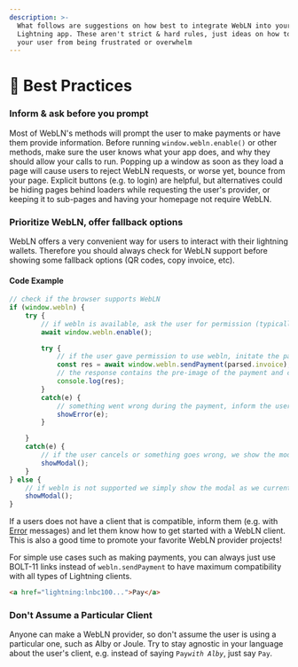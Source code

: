 ```yaml
---
description: >-
  What follows are suggestions on how best to integrate WebLN into your Bitcoin
  Lightning app. These aren't strict & hard rules, just ideas on how to prevent
  your user from being frustrated or overwhelm
---
```


# 🔆 Best Practices

### Inform & ask before you prompt

Most of WebLN's methods will prompt the user to make payments or have them provide information. Before running `window.webln.enable()` or other methods, make sure the user knows what your app does, and why they should allow your calls to run. Popping up a window as soon as they load a page will cause users to reject WebLN requests, or worse yet, bounce from your page. Explicit buttons (e.g. to login) are helpful, but alternatives could be hiding pages behind loaders while requesting the user's provider, or keeping it to sub-pages and having your homepage not require WebLN.

### Prioritize WebLN, offer fallback options

WebLN offers a very convenient way for users to interact with their lightning wallets. Therefore you should always check for WebLN support before showing some fallback options (QR codes, copy invoice, etc).

#### Code Example

```javascript
// check if the browser supports WebLN
if (window.webln) {
    try {
        // if webln is available, ask the user for permission (typically happens only once)
        await window.webln.enable();

        try {
            // if the user gave permission to use webln, initate the payment
            const res = await window.webln.sendPayment(parsed.invoice);
            // the response contains the pre-image of the payment and could be used to verify the payment by comparing the hashes
            console.log(res);
        }
        catch(e) {
            // something went wrong during the payment, inform the user
            showError(e);
        }

    }
    catch(e) {
        // if the user cancels or something goes wrong, we show the modal with the invoice and the QR code (as it is currently)
        showModal();
    }
} else {
    // if webln is not supported we simply show the modal as we currently do
    showModal();
}
```

If a users does not have a client that is compatible, inform them (e.g. with [Error](webln-reference/error-handling.md) messages) and let them know how to get started with a WebLN client. This is also a good time to promote your favorite WebLN provider projects!&#x20;

For simple use cases such as making payments, you can always just use BOLT-11 links instead of `webln.sendPayment` to have maximum compatibility with all types of Lightning clients.

```html
<a href="lightning:lnbc100...">Pay</a>
```

### **Don't Assume a Particular Client**

Anyone can make a WebLN provider, so don't assume the user is using a particular one, such as Alby or Joule. Try to stay agnostic in your language about the user's client, e.g. instead of saying `Pay`_`with Alby`_, just say `Pay`.
